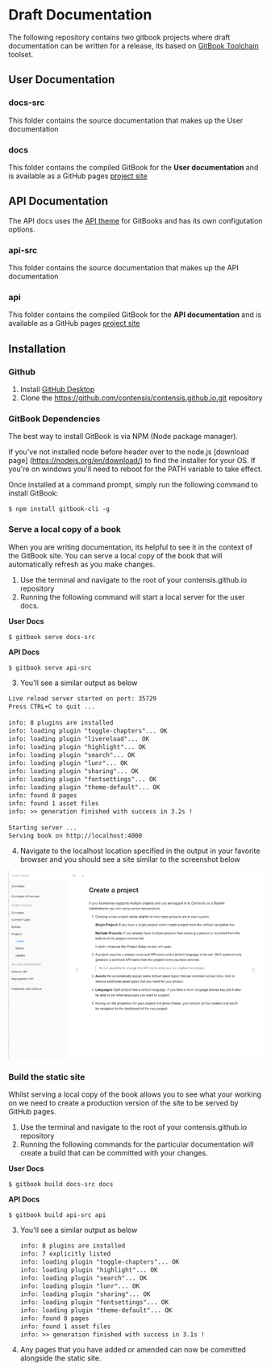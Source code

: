 # Draft Documentation

The following repository contains two gitbook projects where draft documentation can be written for a release, its based on [GitBook Toolchain](https://toolchain.gitbook.com/) toolset.

## User Documentation
### docs-src
This folder contains the source documentation that makes up the User documentation

### docs
This folder contains the compiled GitBook for the **User documentation** and is available as a GitHub pages [project site](https://contensis.github.io/docs/index.html)


## API Documentation
The API docs uses the [API theme](https://github.com/GitbookIO/theme-api) for GitBooks and has its own configutation options.

### api-src
This folder contains the source documentation that makes up the API documentation

### api
This folder contains the compiled GitBook for the **API documentation** and is available as a GitHub pages [project site](https://contensis.github.io/api/index.html)

## Installation

### Github
1. Install [GitHub Desktop](https://desktop.github.com/)
2. Clone the https://github.com/contensis/contensis.github.io.git repository

### GitBook Dependencies
The best way to install GitBook is via NPM (Node package manager).

If you've not installed node before header over to the node.js [download page] (https://nodejs.org/en/download/) to find the installer for your OS. If you're on windows you'll need to reboot for the PATH variable to take effect.

Once installed at a command prompt, simply run the following command to install GitBook:

```
$ npm install gitbook-cli -g
```

### Serve a local copy of a book
When you are writing documentation, its helpful to see it in the context of the GitBook site. You can serve a local copy of the book that will automatically refresh as you make changes.

1. Use the terminal and navigate to the root of your contensis.github.io repository
2. Running the following command will start a local server for the user docs.

  **User Docs**
  ```
  $ gitbook serve docs-src
  ```

  **API Docs**
  ```
  $ gitbook serve api-src
  ```

3. You'll see a similar output as below

  ```
  Live reload server started on port: 35729
  Press CTRL+C to quit ...

  info: 8 plugins are installed
  info: loading plugin "toggle-chapters"... OK
  info: loading plugin "livereload"... OK
  info: loading plugin "highlight"... OK
  info: loading plugin "search"... OK
  info: loading plugin "lunr"... OK
  info: loading plugin "sharing"... OK
  info: loading plugin "fontsettings"... OK
  info: loading plugin "theme-default"... OK
  info: found 8 pages
  info: found 1 asset files
  info: >> generation finished with success in 3.2s !

  Starting server ...
  Serving book on http://localhost:4000
  ```
4. Navigate to the localhost location specified in the output in your favorite browser and you should see a site similar to the screenshot below

![GitBook Example](/help/gitbook-example.png)


### Build the static site
Whilst serving a local copy of the book allows you to see what your working on we need to create a production version of the site to be served by GitHub pages.

1. Use the terminal and navigate to the root of your contensis.github.io repository
2. Running the following commands for the particular documentation will create a build that can be committed with your changes.

  **User Docs**
  ```
  $ gitbook build docs-src docs
  ```

  **API Docs**
  ```
  $ gitbook build api-src api
  ```

3. You'll see a similar output as below

    ```
    info: 8 plugins are installed
    info: 7 explicitly listed
    info: loading plugin "toggle-chapters"... OK
    info: loading plugin "highlight"... OK
    info: loading plugin "search"... OK
    info: loading plugin "lunr"... OK
    info: loading plugin "sharing"... OK
    info: loading plugin "fontsettings"... OK
    info: loading plugin "theme-default"... OK
    info: found 8 pages
    info: found 1 asset files
    info: >> generation finished with success in 3.1s !
    ```
4. Any pages that you have added or amended can now be committed alongside the static site.
